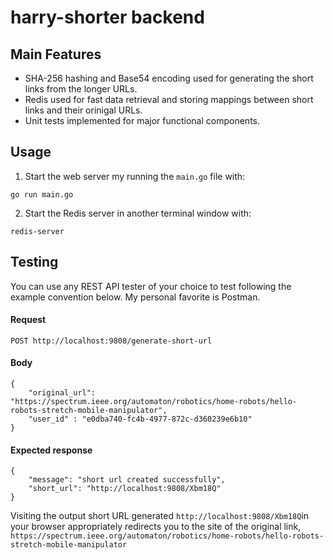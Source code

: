 # harry-shorter backend

## Main Features

-   SHA-256 hashing and Base54 encoding used for generating the short links from the longer URLs.
-   Redis used for fast data retrieval and storing mappings between short links and their orinigal URLs.
-   Unit tests implemented for major functional components.

## Usage

1. Start the web server my running the `main.go` file with:

```
go run main.go
```

2. Start the Redis server in another terminal window with:

```
redis-server
```

## Testing

You can use any REST API tester of your choice to test following the example convention below. My personal favorite is Postman.

#### Request

```
POST http://localhost:9808/generate-short-url
```

#### Body

```
{
    "original_url": "https://spectrum.ieee.org/automaton/robotics/home-robots/hello-robots-stretch-mobile-manipulator",
    "user_id" : "e0dba740-fc4b-4977-872c-d360239e6b10"
}
```

#### Expected response

```
{
    "message": "short url created successfully",
    "short_url": "http://localhost:9808/Xbm18Q"
}
```

Visiting the output short URL generated `http://localhost:9808/Xbm18Q`in your browser appropriately redirects you to the site of the original link, `https://spectrum.ieee.org/automaton/robotics/home-robots/hello-robots-stretch-mobile-manipulator`
